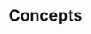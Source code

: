 ---
title: "Concepts"
linkTitle: "Concepts"
weight: 4
description: >
  What you need to understand about TinyGo in order to use it - or potentially contribute to it.
---